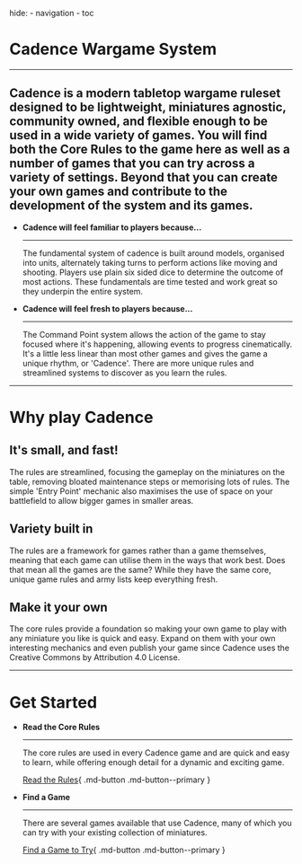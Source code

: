 hide:
    - navigation
    - toc

# Cadence Wargame System

---

## Cadence is a modern tabletop wargame ruleset designed to be **lightweight**, **miniatures agnostic**, **community owned**, and **flexible** enough to be used in a wide variety of games. You will find both the Core Rules to the game here as well as a number of games that you can try across a variety of settings. Beyond that you can create your own games and contribute to the development of the system and its games.


<div class="grid cards" markdown>

-   **Cadence will feel familiar to players because...**

    ---

    The fundamental system of cadence is built around models, organised into units, alternately taking turns to perform actions like moving and shooting. Players use plain six sided dice to determine the outcome of most actions. These fundamentals are time tested and work great so they underpin the entire system.

-   **Cadence will feel fresh to players because...**

    ---

    The Command Point system allows the action of the game to stay focused where it's happening, allowing events to progress cinematically. It's a little less linear than most other games and gives the game a unique rhythm, or 'Cadence'. There are more unique rules and streamlined systems to discover as you learn the rules.


</div>

---

# Why play Cadence

## It's small, and fast!

The rules are streamlined, focusing the gameplay on the miniatures on the table, removing bloated maintenance steps or memorising lots of rules. The simple 'Entry Point' mechanic also maximises the use of space on your battlefield to allow bigger games in smaller areas.

## Variety built in

The rules are a framework for games rather than a game themselves, meaning that each game can utilise them in the ways that work best. Does that mean all the games are the same? While they have the same core, unique game rules and army lists keep everything fresh.

## Make it your own

The core rules provide a foundation so making your own game to play with any miniature you like is quick and easy. Expand on them with your own interesting mechanics and even publish your game since Cadence uses the Creative Commons by Attribution 4.0 License.

---

# Get Started

<div class="grid cards" markdown>

-   **Read the Core Rules**

    ---

    The core rules are used in every Cadence game and are quick and easy to learn, while offering enough detail for a dynamic and exciting game.
    
    [Read the Rules](core-rules/introduction.md){ .md-button .md-button--primary }

-   **Find a Game**

    ---

    There are several games available that use Cadence, many of which you can try with your existing collection of miniatures.
    
    [Find a Game to Try](released-games.md){ .md-button .md-button--primary }

</div>
